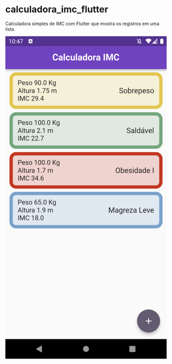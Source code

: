 # calculadora_imc_flutter

Calculadora simples de IMC com Flutter que mostra os registros em uma lista.

![alt text](screenshots/home_screenshot.png)
